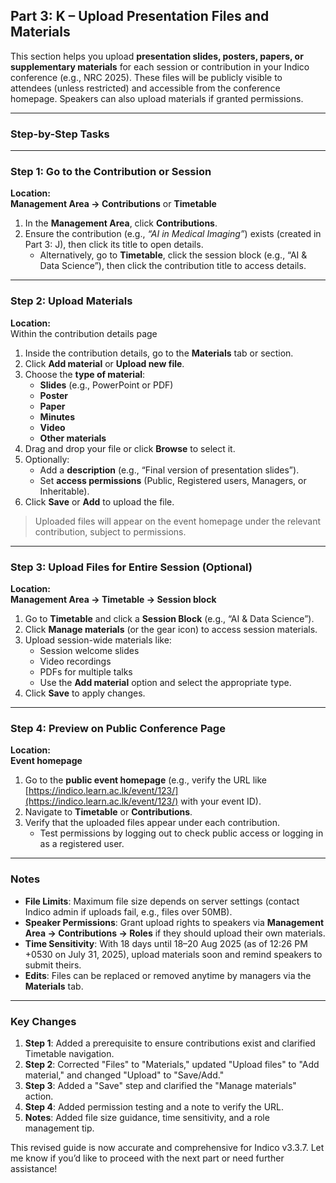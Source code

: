 ##  **Part 3: K – Upload Presentation Files and Materials**

This section helps you upload **presentation slides, posters, papers, or supplementary materials** for each session or contribution in your Indico conference (e.g., NRC 2025). These files will be publicly visible to attendees (unless restricted) and accessible from the conference homepage. Speakers can also upload materials if granted permissions.

---

###  Step-by-Step Tasks

---

### **Step 1: Go to the Contribution or Session**

 **Location:**  
**Management Area → Contributions** or **Timetable**

1. In the **Management Area**, click **Contributions**.
2. Ensure the contribution (e.g., *“AI in Medical Imaging”*) exists (created in Part 3: J), then click its title to open details.
   - Alternatively, go to **Timetable**, click the session block (e.g., “AI & Data Science”), then click the contribution title to access details.

---

### **Step 2: Upload Materials**

 **Location:**  
Within the contribution details page

1. Inside the contribution details, go to the **Materials** tab or section.
2. Click **Add material** or **Upload new file**.
3. Choose the **type of material**:
   - **Slides** (e.g., PowerPoint or PDF)
   - **Poster**
   - **Paper**
   - **Minutes**
   - **Video**
   - **Other materials**
4. Drag and drop your file or click **Browse** to select it.
5. Optionally:
   - Add a **description** (e.g., “Final version of presentation slides”).
   - Set **access permissions** (Public, Registered users, Managers, or Inheritable).
6. Click **Save** or **Add** to upload the file.

> Uploaded files will appear on the event homepage under the relevant contribution, subject to permissions.

---

### **Step 3: Upload Files for Entire Session (Optional)**

 **Location:**  
**Management Area → Timetable → Session block**

1. Go to **Timetable** and click a **Session Block** (e.g., “AI & Data Science”).
2. Click **Manage materials** (or the gear icon) to access session materials.
3. Upload session-wide materials like:
   - Session welcome slides
   - Video recordings
   - PDFs for multiple talks
   - Use the **Add material** option and select the appropriate type.
4. Click **Save** to apply changes.

---

### **Step 4: Preview on Public Conference Page**

 **Location:**  
**Event homepage**

1. Go to the **public event homepage** (e.g., verify the URL like [https://indico.learn.ac.lk/event/123/](https://indico.learn.ac.lk/event/123/) with your event ID).
2. Navigate to **Timetable** or **Contributions**.
3. Verify that the uploaded files appear under each contribution.
   - Test permissions by logging out to check public access or logging in as a registered user.

---

###  Notes
- **File Limits**: Maximum file size depends on server settings (contact Indico admin if uploads fail, e.g., files over 50MB).
- **Speaker Permissions**: Grant upload rights to speakers via **Management Area → Contributions → Roles** if they should upload their own materials.
- **Time Sensitivity**: With 18 days until 18–20 Aug 2025 (as of 12:26 PM +0530 on July 31, 2025), upload materials soon and remind speakers to submit theirs.
- **Edits**: Files can be replaced or removed anytime by managers via the **Materials** tab.

---


### Key Changes
1. **Step 1**: Added a prerequisite to ensure contributions exist and clarified Timetable navigation.
2. **Step 2**: Corrected "Files" to "Materials," updated "Upload files" to "Add material," and changed "Upload" to "Save/Add."
3. **Step 3**: Added a "Save" step and clarified the "Manage materials" action.
4. **Step 4**: Added permission testing and a note to verify the URL.
5. **Notes**: Added file size guidance, time sensitivity, and a role management tip.

This revised guide is now accurate and comprehensive for Indico v3.3.7. Let me know if you’d like to proceed with the next part or need further assistance!

